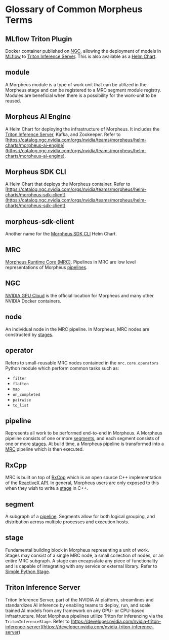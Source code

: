<!--
SPDX-FileCopyrightText: Copyright (c) 2022-2024, NVIDIA CORPORATION & AFFILIATES. All rights reserved.
SPDX-License-Identifier: Apache-2.0

Licensed under the Apache License, Version 2.0 (the "License");
you may not use this file except in compliance with the License.
You may obtain a copy of the License at

http://www.apache.org/licenses/LICENSE-2.0

Unless required by applicable law or agreed to in writing, software
distributed under the License is distributed on an "AS IS" BASIS,
WITHOUT WARRANTIES OR CONDITIONS OF ANY KIND, either express or implied.
See the License for the specific language governing permissions and
limitations under the License.
-->

# Glossary of Common Morpheus Terms

<!-- Please keep these sorted alphabetically -->
## MLflow Triton Plugin
Docker container published on [NGC](https://catalog.ngc.nvidia.com/orgs/nvidia/teams/morpheus/containers/mlflow-triton-plugin), allowing the deployment of models in [MLflow](https://mlflow.org/) to [Triton Inference Server](#triton-inference-server). This is also available as a [Helm Chart](https://catalog.ngc.nvidia.com/orgs/nvidia/teams/morpheus/helm-charts/morpheus-mlflow).

## module
A Morpheus module is a type of work unit that can be utilized in the Morpheus stage and can be registered to a MRC segment module registry. Modules are beneficial when there is a possibility for the work-unit to be reused.

## Morpheus AI Engine
A Helm Chart for deploying the infrastructure of Morpheus. It includes the [Triton Inference Server](#triton-inference-server), Kafka, and Zookeeper. Refer to [https://catalog.ngc.nvidia.com/orgs/nvidia/teams/morpheus/helm-charts/morpheus-ai-engine](https://catalog.ngc.nvidia.com/orgs/nvidia/teams/morpheus/helm-charts/morpheus-ai-engine).

## Morpheus SDK CLI
A Helm Chart that deploys the Morpheus container. Refer to [https://catalog.ngc.nvidia.com/orgs/nvidia/teams/morpheus/helm-charts/morpheus-sdk-client](https://catalog.ngc.nvidia.com/orgs/nvidia/teams/morpheus/helm-charts/morpheus-sdk-client)

## morpheus-sdk-client
Another name for the [Morpheus SDK CLI](#morpheus-sdk-cli) Helm Chart.

## MRC
[Morpheus Runtime Core (MRC)](https://github.com/nv-morpheus/MRC). Pipelines in MRC are low level representations of Morpheus [pipelines](#pipeline).

## NGC
[NVIDIA GPU Cloud](https://catalog.ngc.nvidia.com/) is the official location for Morpheus and many other NVIDIA Docker containers.

## node
An individual node in the MRC pipeline. In Morpheus, MRC nodes are constructed by [stages](#stage).

## operator
Refers to small-reusable MRC nodes contained in the `mrc.core.operators` Python module which perform common tasks such as:
* `filter`
* `flatten`
* `map`
* `on_completed`
* `pairwise`
* `to_list`

## pipeline
Represents all work to be performed end-to-end in Morpheus. A Morpheus pipeline consists of one or more [segments](#segment), and each segment consists of one or more [stages](#stage). At build time, a Morpheus pipeline is transformed into a [MRC](#mrc) pipeline which is then executed.

## RxCpp
MRC is built on top of [RxCpp](https://github.com/ReactiveX/RxCpp) which is an open source C++ implementation of the [ReactiveX API](https://reactivex.io/). In general, Morpheus users are only exposed to this when they wish to write a [stage](#stage) in C++.

## segment
A subgraph of a [pipeline](#pipeline). Segments allow for both logical grouping, and distribution across multiple processes and execution hosts.

## stage
Fundamental building block in Morpheus representing a unit of work. Stages may consist of a single MRC node, a small collection of nodes, or an entire MRC subgraph. A stage can encapsulate any piece of functionality and is capable of integrating with any service or external library. Refer to [Simple Python Stage](../developer_guide/guides/1_simple_python_stage.md).

## Triton Inference Server
Triton Inference Server, part of the NVIDIA AI platform, streamlines and standardizes AI inference by enabling teams to deploy, run, and scale trained AI models from any framework on any GPU- or CPU-based infrastructure. Most Morpheus pipelines utilize Triton for inferencing via the `TritonInferenceStage`. Refer to [https://developer.nvidia.com/nvidia-triton-inference-server](https://developer.nvidia.com/nvidia-triton-inference-server)
